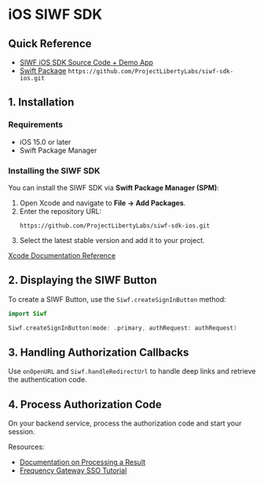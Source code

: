 # iOS SIWF SDK

## Quick Reference

- [SIWF iOS SDK Source Code + Demo App](https://github.com/ProjectLibertyLabs/siwf-sdk-ios)
- [Swift Package](https://swiftpackageindex.com/ProjectLibertyLabs/siwf-sdk-ios) `https://github.com/ProjectLibertyLabs/siwf-sdk-ios.git`

## 1. Installation

### Requirements
- iOS 15.0 or later
- Swift Package Manager

### Installing the SIWF SDK
You can install the SIWF SDK via **Swift Package Manager (SPM)**:

1. Open Xcode and navigate to **File → Add Packages**.
2. Enter the repository URL:
   ```
   https://github.com/ProjectLibertyLabs/siwf-sdk-ios.git
   ```
3. Select the latest stable version and add it to your project.

[Xcode Documentation Reference](https://developer.apple.com/documentation/xcode/adding-package-dependencies-to-your-app)

## 2. Displaying the SIWF Button

To create a SIWF Button, use the `Siwf.createSignInButton` method:

```swift
import Siwf

Siwf.createSignInButton(mode: .primary, authRequest: authRequest)
```

## 3. Handling Authorization Callbacks

Use `onOpenURL` and `Siwf.handleRedirectUrl` to handle deep links and retrieve the authentication code.

## 4. Process Authorization Code

On your backend service, process the authorization code and start your session.

Resources:
- [Documentation on Processing a Result](../Actions/Response.html)
- [Frequency Gateway SSO Tutorial](https://projectlibertylabs.github.io/gateway/GettingStarted/SSO.html)
